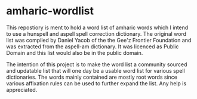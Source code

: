 # amharic-wordlist
This repostiory is ment to hold a word list of amharic words which I intend to use a hunspell and aspell spell correction dictionary. The original word list was compiled by Daniel Yacob of the the Gee'z Frontier Foundation and was extracted from the aspell-am dictionary. It was licenced as Public Domain and this list would also be in the public domain.

The intention of this project is to make the word list a community sourced and updatable list that will one day be a usable word list for various spell dictionaries. The words mainly contained are mostly root words since various affixation rules can be used to further expand the list. Any help is appreciated.
